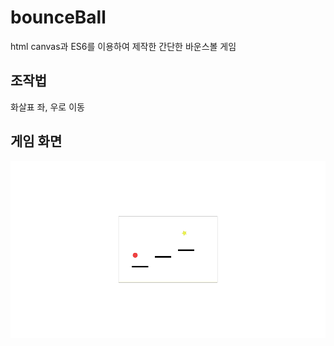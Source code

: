 # bounceBall

html canvas과 ES6를 이용하여 제작한 간단한 바운스볼 게임

## 조작법
화살표 좌, 우로 이동

## 게임 화면
![screenshot](figure.png)
